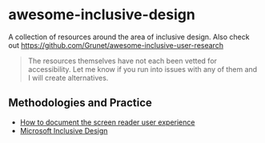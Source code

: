 # awesome-inclusive-design

A collection of resources around the area of inclusive design. Also check out https://github.com/Grunet/awesome-inclusive-user-research

> The resources themselves have not each been vetted for accessibility. Let me know if you run into issues with any of them and I will create alternatives.

## Methodologies and Practice

- [How to document the screen reader user experience](https://bbc.github.io/accessibility-news-and-you/guides/screen-reader-ux.html)
- [Microsoft Inclusive Design](https://inclusive.microsoft.design/)
